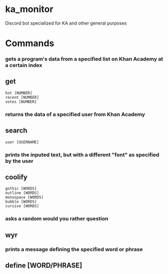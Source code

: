 # ka_monitor
Discord bot specialized for KA and other general purposes

# Commands
### gets a program's data from a specified list on Khan Academy at a certain index
## get  
    hot [NUMBER]  
    recent [NUMBER]  
    votes [NUMBER]  
  
### returns the data of a specified user from Khan Academy
## search  
    user [USERNAME]  
  
### prints the inputed text, but with a different "font" as specified by the user
## coolify  
    gothic [WORDS]  
    outline [WORDS]  
    monospace [WORDS]  
    bubble [WORDS]  
    cursive [WORDS]  
  
### asks a random would you rather question
## wyr  
  
### prints a message defining the specified word or phrase
## define [WORD/PHRASE]  
